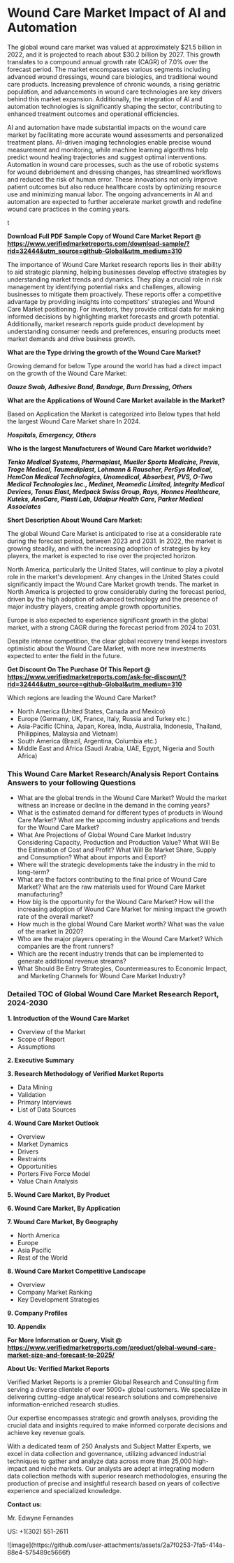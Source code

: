 <h1>Wound Care Market Impact of AI and Automation</h1><p>The global wound care market was valued at approximately $21.5 billion in 2022, and it is projected to reach about $30.2 billion by 2027. This growth translates to a compound annual growth rate (CAGR) of 7.0% over the forecast period. The market encompasses various segments including advanced wound dressings, wound care biologics, and traditional wound care products. Increasing prevalence of chronic wounds, a rising geriatric population, and advancements in wound care technologies are key drivers behind this market expansion. Additionally, the integration of AI and automation technologies is significantly shaping the sector, contributing to enhanced treatment outcomes and operational efficiencies.</p><p>AI and automation have made substantial impacts on the wound care market by facilitating more accurate wound assessments and personalized treatment plans. AI-driven imaging technologies enable precise wound measurement and monitoring, while machine learning algorithms help predict wound healing trajectories and suggest optimal interventions. Automation in wound care processes, such as the use of robotic systems for wound debridement and dressing changes, has streamlined workflows and reduced the risk of human error. These innovations not only improve patient outcomes but also reduce healthcare costs by optimizing resource use and minimizing manual labor. The ongoing advancements in AI and automation are expected to further accelerate market growth and redefine wound care practices in the coming years.</p>t</p><p id="" class=""><strong>Download Full PDF Sample Copy of Wound Care Market Report @ <a href="https://www.verifiedmarketreports.com/download-sample/?rid=32444&utm_source=github-Global&utm_medium=310" target="_blank">https://www.verifiedmarketreports.com/download-sample/?rid=32444&utm_source=github-Global&utm_medium=310</a></strong></p><p>The importance of&nbsp;Wound Care Market research reports lies in their ability to aid strategic planning, helping businesses develop effective strategies by understanding market trends and dynamics. They play a crucial role in risk management by identifying potential risks and challenges, allowing businesses to mitigate them proactively. These reports offer a competitive advantage by providing insights into competitors' strategies and Wound Care Market positioning. For investors, they provide critical data for making informed decisions by highlighting market forecasts and growth potential. Additionally, market research reports guide product development by understanding consumer needs and preferences, ensuring products meet market demands and drive business growth.</p><p><strong>What are the&nbsp;Type driving the growth of the Wound Care Market?</strong></p><p id="" class="">Growing demand for below Type around the world has had a direct impact on the growth of the Wound Care Market:</p><em><strong>Gauze Swab, Adhesive Band, Bandage, Burn Dressing, Others</strong></em></p><strong>What are the&nbsp;Applications&nbsp;of Wound Care Market available in the Market?</strong></p><p id="" class="">Based on Application the Market is categorized into Below types that held the largest Wound Care Market share In 2024.</p><em><strong>Hospitals, Emergency, Others</strong></em></p><strong>Who is the largest Manufacturers of Wound Care Market worldwide?</strong></p><p><em><strong>Tenko Medical Systems, Pharmaplast, Mueller Sports Medicine, Previs, Troge Medical, Taumediplast, Lohmann & Rauscher, PerSys Medical, HemCon Medical Technologies, Unomedical, Absorbest, PVS, O-Two Medical Technologies Inc., Medinet, Neomedic Limited, Integrity Medical Devices, Tonus Elast, Medpack Swiss Group, Rays, Honnes Healthcare, Kuteks, AnsCare, Plasti Lab, Udaipur Health Care, Parker Medical Associates</strong></em></p><p id="" class=""><strong>Short Description About Wound Care Market:</strong></p><p>The global Wound Care Market is anticipated to rise at a considerable rate during the forecast period, between 2023 and 2031. In 2022, the market is growing steadily, and with the increasing adoption of strategies by key players, the market is expected to rise over the projected horizon.</p><p>North America, particularly the United States, will continue to play a pivotal role in the market's development. Any changes in the United States could significantly impact the Wound Care Market growth trends. The market in North America is projected to grow considerably during the forecast period, driven by the high adoption of advanced technology and the presence of major industry players, creating ample growth opportunities.</p><p>Europe is also expected to experience significant growth in the global market, with a strong CAGR during the forecast period from 2024 to 2031.</p><p>Despite intense competition, the clear global recovery trend keeps investors optimistic about the Wound Care Market, with more new investments expected to enter the field in the future.</p><p id="" class=""><strong>Get Discount On The Purchase Of This Report @ <a href="https://www.verifiedmarketreports.com/ask-for-discount/?rid=32444&utm_source=github-Global&utm_medium=310" target="_blank">https://www.verifiedmarketreports.com/ask-for-discount/?rid=32444&utm_source=github-Global&utm_medium=310</a></strong></p>Which regions are leading the Wound Care Market?</p><ul><li>North America (United States, Canada and Mexico)</li><li>Europe (Germany, UK, France, Italy, Russia and Turkey etc.)</li><li>Asia-Pacific (China, Japan, Korea, India, Australia, Indonesia, Thailand, Philippines, Malaysia and Vietnam)</li><li>South America (Brazil, Argentina, Columbia etc.)</li><li>Middle East and Africa (Saudi Arabia, UAE, Egypt, Nigeria and South Africa)</li></ul><h3 id="" class="">This Wound Care Market Research/Analysis Report Contains Answers to your following Questions</h3><ul><li>What are the global trends in the Wound Care Market? Would the market witness an increase or decline in the demand in the coming years?</li><li>What is the estimated demand for different types of products in Wound Care Market? What are the upcoming industry applications and trends for the Wound Care Market?</li><li>What Are Projections of Global Wound Care Market Industry Considering Capacity, Production and Production Value? What Will Be the Estimation of Cost and Profit? What Will Be Market Share, Supply and Consumption? What about imports and Export?</li><li>Where will the strategic developments take the industry in the mid to long-term?</li><li>What are the factors contributing to the final price of Wound Care Market? What are the raw materials used for Wound Care Market manufacturing?</li><li>How big is the opportunity for the Wound Care Market? How will the increasing adoption of Wound Care Market for mining impact the growth rate of the overall market?</li><li>How much is the global Wound Care Market worth? What was the value of the market In 2020?</li><li>Who are the major players operating in the Wound Care Market? Which companies are the front runners?</li><li>Which are the recent industry trends that can be implemented to generate additional revenue streams?</li><li>What Should Be Entry Strategies, Countermeasures to Economic Impact, and Marketing Channels for Wound Care Market Industry?</li></ul><h3 id="" class="">Detailed TOC of Global Wound Care Market Research Report, 2024-2030</h3><p id="" class=""><strong>1. Introduction of the Wound Care Market</strong></p><ul><li>Overview of the Market</li><li>Scope of Report</li><li>Assumptions</li></ul><p id="" class=""><strong>2. Executive Summary</strong></p><p id="" class=""><strong>3. Research Methodology of Verified Market Reports</strong></p><ul><li>Data Mining</li><li>Validation</li><li>Primary Interviews</li><li>List of Data Sources</li></ul><p id="" class=""><strong>4. Wound Care Market Outlook</strong></p><ul><li>Overview</li><li>Market Dynamics</li><li>Drivers</li><li>Restraints</li><li>Opportunities</li><li>Porters Five Force Model</li><li>Value Chain Analysis</li></ul><p id="" class=""><strong>5. Wound Care Market, By Product</strong></p><p id="" class=""><strong>6. Wound Care Market, By Application</strong></p><p id="" class=""><strong>7. Wound Care Market, By Geography</strong></p><ul><li>North America</li><li>Europe</li><li>Asia Pacific</li><li>Rest of the World</li></ul><p id="" class=""><strong>8. Wound Care Market Competitive Landscape</strong></p><ul><li>Overview</li><li>Company Market Ranking</li><li>Key Development Strategies</li></ul><p id="" class=""><strong>9. Company Profiles</strong></p><p id="" class=""><strong>10. Appendix</strong></p><p id="" class=""><strong>For More Information or Query, Visit @ <a href="https://www.verifiedmarketreports.com/product/global-wound-care-market-size-and-forecast-to-2025/" target="_blank">https://www.verifiedmarketreports.com/product/global-wound-care-market-size-and-forecast-to-2025/</a></strong></p><p id="" class=""><strong>About Us: Verified Market Reports</strong></p><p id="" class="">Verified Market Reports is a premier Global Research and Consulting firm serving a diverse clientele of over 5000+ global customers. We specialize in delivering cutting-edge analytical research solutions and comprehensive information-enriched research studies.</p><p id="" class="">Our expertise encompasses strategic and growth analyses, providing the crucial data and insights required to make informed corporate decisions and achieve key revenue goals.</p><p id="" class="">With a dedicated team of 250 Analysts and Subject Matter Experts, we excel in data collection and governance, utilizing advanced industrial techniques to gather and analyze data across more than 25,000 high-impact and niche markets. Our analysts are adept at integrating modern data collection methods with superior research methodologies, ensuring the production of precise and insightful research based on years of collective experience and specialized knowledge.</p><p id="" class=""><strong>Contact us:</strong></p><p id="" class="">Mr. Edwyne Fernandes</p><p id="" class="">US: +1(302) 551-2611</p>
![image](https://github.com/user-attachments/assets/2a7f0253-7fa5-414a-88e4-575489c5666f)
